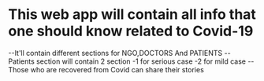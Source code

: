 # This web app will contain all info that one should know related to Covid-19
--It'll contain different sections for NGO,DOCTORS And PATIENTS
--Patients section will contain 2 section 
   -1 for serious case
   -2 for mild case
--Those who are recovered from Covid can share their stories    